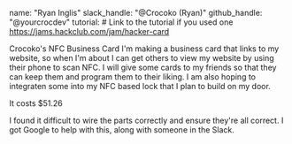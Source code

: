 name: "Ryan Inglis" slack_handle: "@Crocoko (Ryan)" github_handle: "@yourcrocdev" tutorial: # Link to the tutorial if you used one https://jams.hackclub.com/jam/hacker-card

Crocoko's NFC Business Card
I'm making a business card that links to my website, so when I'm about I can get others to view my website by using their phone to scan NFC. I will give some cards to my friends so that they can keep them and program them to their liking. I am also hoping to integraten some into my NFC based lock that I plan to build on my door.

It costs $51.26

I found it difficult to wire the parts correctly and ensure they're all correct. I got Google to help with this, along with someone in the Slack.
